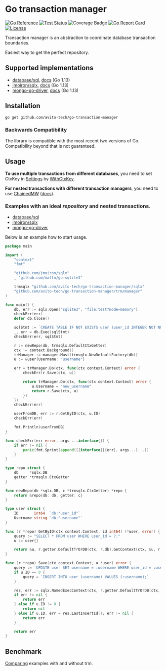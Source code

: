 # Go transaction manager

[![Go Reference](https://pkg.go.dev/badge/github.com/avito-tech/go-transaction-manager.svg)](https://pkg.go.dev/github.com/github.com/avito-tech/go-transaction-manager)
[![Test Status](https://github.com/avito-tech/go-transaction-manager/actions/workflows/main.yaml/badge.svg)](https://github.com/avito-tech/go-transaction-manager/actions?query=branch%3Amain)
![Coverage Badge](https://img.shields.io/endpoint?url=https://gist.githubusercontent.com/maranqz/80b9d66a715738d2279ad93721986914/raw/badge.v1.json)
[![Go Report Card](https://goreportcard.com/badge/github.com/avito-tech/go-transaction-manager)](https://goreportcard.com/report/github.com/avito-tech/go-transaction-manager)
[![License](https://img.shields.io/badge/license-MIT-blue.svg)](LICENSE)

Transaction manager is an abstraction to coordinate database transaction boundaries.

Easiest way to get the perfect repository.

## Supported implementations

* [database/sql](https://pkg.go.dev/database/sql), [docs](https://pkg.go.dev/github.com/avito-tech/go-transaction-manager/sql) (Go 1.13)
* [jmoiron/sqlx](https://github.com/jmoiron/sqlx), [docs](https://pkg.go.dev/github.com/avito-tech/go-transaction-manager/sqlx) (Go 1.13)
* [mongo-go-driver](https://github.com/mongodb/mongo-go-driver), [docs](https://pkg.go.dev/github.com/avito-tech/go-transaction-manager/mongo) (Go 1.13)

## Installation

```bash
go get github.com/avito-tech/go-transaction-manager
```

### Backwards Compatibility

The library is compatible with the most recent two versions of Go.
Compatibility beyond that is not guaranteed.

## Usage

**To use multiple transactions from different databases**, you need to set CtxKey in [Settings](trm/settings.go) by [WithCtxKey](trm/settings/option.go).

**For nested transactions with different transaction managers**, you need to use [ChainedMW](trm/manager/chain.go) ([docs](https://pkg.go.dev/github.com/github.com/avito-tech/go-transaction-manager)).

### Examples with an ideal *repository* and nested transactions.

* [database/sql](sql/example_test.go)
* [jmoiron/sqlx](sqlx/example_test.go)
* [mongo-go-driver](mongo/example_test.go)

Below is an example how to start usage.

```go
package main

import (
	"context"
	"fmt"

	"github.com/jmoiron/sqlx"
	_ "github.com/mattn/go-sqlite3"

	trmsqlx "github.com/avito-tech/go-transaction-manager/sqlx"
	"github.com/avito-tech/go-transaction-manager/trm/manager"
)

func main() {
	db, err := sqlx.Open("sqlite3", "file:test?mode=memory")
	checkErr(err)
	defer db.Close()

	sqlStmt := `CREATE TABLE IF NOT EXISTS user (user_id INTEGER NOT NULL PRIMARY KEY AUTOINCREMENT, username TEXT);`
	_, err = db.Exec(sqlStmt)
	checkErr(err, sqlStmt)

	r := newRepo(db, trmsqlx.DefaultCtxGetter)
	ctx := context.Background()
	trManager := manager.Must(trmsqlx.NewDefaultFactory(db))
	u := &user{Username: "username"}

	err = trManager.Do(ctx, func(ctx context.Context) error {
		checkErr(r.Save(ctx, u))

		return trManager.Do(ctx, func(ctx context.Context) error {
			u.Username = "new_username"
			return r.Save(ctx, u)
		})
	})
	checkErr(err)

	userFromDB, err := r.GetByID(ctx, u.ID)
	checkErr(err)

	fmt.Println(userFromDB)
}

func checkErr(err error, args ...interface{}) {
	if err != nil {
		panic(fmt.Sprint(append([]interface{}{err}, args...)...))
	}
}

type repo struct {
	db     *sqlx.DB
	getter *trmsqlx.CtxGetter
}

func newRepo(db *sqlx.DB, c *trmsqlx.CtxGetter) *repo {
	return &repo{db: db, getter: c}
}

type user struct {
	ID       int64  `db:"user_id"`
	Username string `db:"username"`
}

func (r *repo) GetByID(ctx context.Context, id int64) (*user, error) {
	query := "SELECT * FROM user WHERE user_id = ?;"
	u := user{}

	return &u, r.getter.DefaultTrOrDB(ctx, r.db).GetContext(ctx, &u, r.db.Rebind(query), id)
}

func (r *repo) Save(ctx context.Context, u *user) error {
	query := `UPDATE user SET username = :username WHERE user_id = :user_id;`
	if u.ID == 0 {
		query = `INSERT INTO user (username) VALUES (:username);`
	}

	res, err := sqlx.NamedExecContext(ctx, r.getter.DefaultTrOrDB(ctx, r.db), r.db.Rebind(query), u)
	if err != nil {
		return err
	} else if u.ID != 0 {
		return nil
	} else if u.ID, err = res.LastInsertId(); err != nil {
		return err
	}

	return err
}
```

## Benchmark

[Comparing](internal/benchmark/with_or_without_trm/README.md) examples with and without trm.